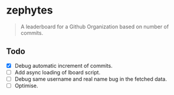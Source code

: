 # zephytes

> A leaderboard for a Github Organization based on number of commits.

## Todo

- [x] Debug automatic increment of commits.
- [ ] Add async loading of lboard script.
- [ ] Debug same username and real name bug in the fetched data.
- [ ] Optimise.
